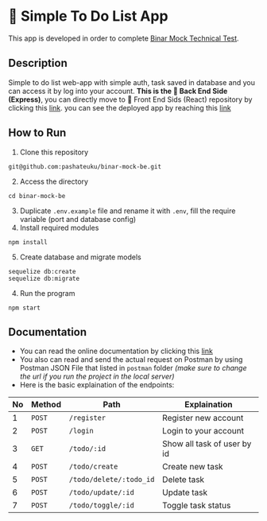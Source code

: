 # 📝 Simple To Do List App
This app is developed in order to complete [Binar Mock Technical Test](https://drive.google.com/file/d/1Hnw4OQe3BaniXJuuLfEk5_qJ266lbyEa/view).

## Description
Simple to do list web-app with simple auth, task saved in database and you can access it by log into your account. **This is the 🔴 Back End Side (Express)**, you can directly move to 🔵 Front End Sids (React) repository by clicking this [link](https://github.com/pashateuku/binar-mock-fe). you can see the deployed app by reaching this [link](https://todo-binar-api.herokuapp.com/)

## How to Run
1.  Clone this repository
```
git@github.com:pashateuku/binar-mock-be.git
```

2.  Access the directory
```
cd binar-mock-be
```
3.  Duplicate  `.env.example` file and rename it with `.env`, fill the require variable (port and database config)
4.  Install required modules
```
npm install
```
5.  Create database and migrate models 
```
sequelize db:create
sequelize db:migrate
```
4.  Run the program
```
npm start
```

## Documentation
- You can read the online documentation by clicking this [link](https://documenter.getpostman.com/view/20557546/2s8479xb2T)
- You also can read and send the actual request on Postman by using Postman JSON File that listed in `postman` folder *(make sure to change the url if you run the project in the local server)* 
- Here is the basic explaination of the endpoints:

| No | Method | Path | Explaination |
|--|--|--|--|
| 1 |  `POST`  |  `/register`  | Register new account  |
| 2 |  `POST`  |  `/login`  | Login to your account |
| 3 |  `GET`  |  `/todo/:id`  | Show all task of user by id |
| 4 |  `POST`  |  `/todo/create`  | Create new task |
| 5 |  `POST`  |  `/todo/delete/:todo_id`  | Delete task |
| 6 |  `POST`  |  `/todo/update/:id`  | Update task |
| 7 |  `POST`  |  `/todo/toggle/:id`  | Toggle task status |
